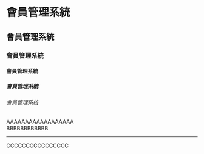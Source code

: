 # 會員管理系統
## 會員管理系統
### 會員管理系統
#### 會員管理系統
##### 會員管理系統
###### 會員管理系統

AAAAAAAAAAAAAAAAAA<br>
BBBBBBBBBBBB
<hr>
CCCCCCCCCCCCCCCC
